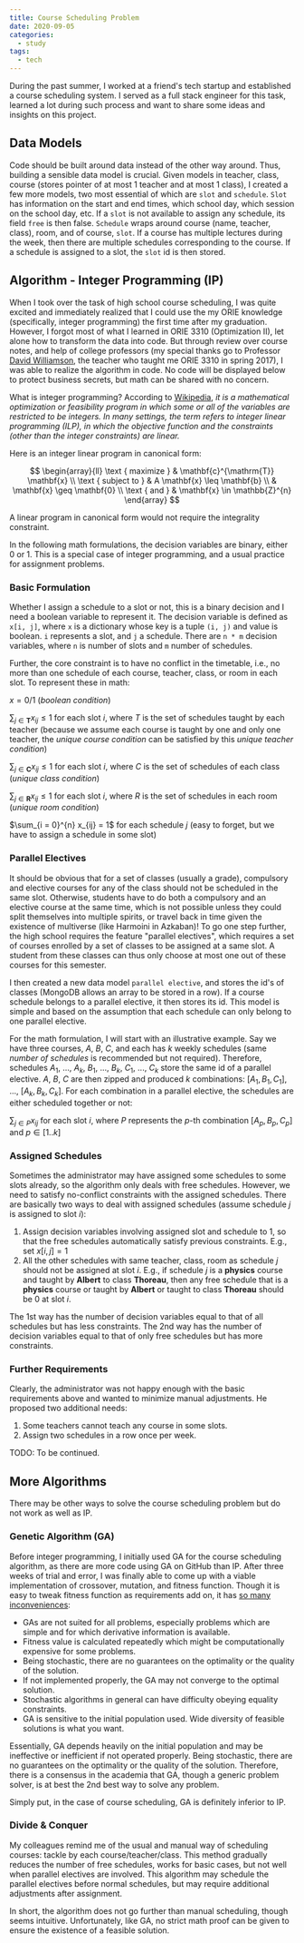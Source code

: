 ```yaml
---
title: Course Scheduling Problem
date: 2020-09-05
categories:
  - study
tags:
  - tech
---
```


During the past summer, I worked at a friend's tech startup and established a course scheduling system. I served as a full stack engineer for this task, learned a lot during such process and want to share some ideas and insights on this project.

<!-- more -->

## Data Models

Code should be built around data instead of the other way around. Thus, building a sensible data model is crucial. Given models in teacher, class, course (stores pointer of at most 1 teacher and at most 1 class), I created a few more models, two most essential of which are `slot` and `schedule`. `Slot` has information on the start and end times, which school day, which session on the school day, etc. If a `slot` is not available to assign any schedule, its field `free` is then false. `Schedule` wraps around course (name, teacher, class), room, and of course, `slot`. If a course has multiple lectures during the week, then there are multiple schedules corresponding to the course. If a schedule is assigned to a slot, the `slot` id is then stored.

## Algorithm - Integer Programming (IP)

When I took over the task of high school course scheduling, I was quite excited and immediately realized that I could use the my ORIE knowledge (specifically, integer programming) the first time after my graduation. However, I forgot most of what I learned in ORIE 3310 (Optimization II), let alone how to transform the data into code. But through review over course notes, and help of college professors (my special thanks go to Professor [David Williamson](http://www.davidpwilliamson.net/work), the teacher who taught me ORIE 3310 in spring 2017), I was able to realize the algorithm in code. No code will be displayed below to protect business secrets, but math can be shared with no concern.

What is integer programming? According to [Wikipedia](https://en.wikipedia.org/wiki/Integer_programming), _it is a mathematical optimization or feasibility program in which some or all of the variables are restricted to be integers. In many settings, the term refers to integer linear programming (ILP), in which the objective function and the constraints (other than the integer constraints) are linear._

Here is an integer linear program in canonical form:

$$
\begin{array}{ll}
\text { maximize } & \mathbf{c}^{\mathrm{T}} \mathbf{x} \\
\text { subject to } & A \mathbf{x} \leq \mathbf{b} \\
& \mathbf{x} \geq \mathbf{0} \\
\text { and } & \mathbf{x} \in \mathbb{Z}^{n}
\end{array}
$$

A linear program in canonical form would not require the integrality constraint.

In the following math formulations, the decision variables are binary, either 0 or 1. This is a special case of integer programming, and a usual practice for assignment problems.

### Basic Formulation

Whether I assign a schedule to a slot or not, this is a binary decision and I need a boolean variable to represent it. The decision variable is defined as `x[i, j]`, where `x` is a dictionary whose key is a tuple `(i, j)` and value is boolean. `i` represents a slot, and `j` a schedule. There are `n * m` decision variables, where `n` is number of slots and `m` number of schedules.

Further, the core constraint is to have no conflict in the timetable, i.e., no more than one schedule of each course, teacher, class, or room in each slot. To represent these in math:

$x = 0/1$ (_boolean condition_)

$\sum_{j \in \mathbf{T}} x_{ij} \le 1$ for each slot $i$, where $T$ is the set of schedules taught by each teacher (because we assume each course is taught by one and only one teacher, the _unique course condition_ can be satisfied by this _unique teacher condition_)

$\sum_{j \in \mathbf{C}} x_{ij} \le 1$ for each slot $i$, where $C$ is the set of schedules of each class (_unique class condition_)

$\sum_{j \in \mathbf{R}} x_{ij} \le 1$ for each slot $i$, where $R$ is the set of schedules in each room (_unique room condition_)

$\sum_{i = 0}^{n} x_{ij} = 1$ for each schedule $j$ (easy to forget, but we have to assign a schedule in some slot)

### Parallel Electives

It should be obvious that for a set of classes (usually a grade), compulsory and elective courses for any of the class should not be scheduled in the same slot. Otherwise, students have to do both a compulsory and an elective course at the same time, which is not possible unless they could split themselves into multiple spirits, or travel back in time given the existence of multiverse (like Harmoini in Azkaban)! To go one step further, the high school requires the feature "parallel electives", which requires a set of courses enrolled by a set of classes to be assigned at a same slot. A student from these classes can thus only choose at most one out of these courses for this semester.

I then created a new data model `parallel elective`, and stores the id's of classes (MongoDB allows an array to be stored in a row). If a course schedule belongs to a parallel elective, it then stores its id. This model is simple and based on the assumption that each schedule can only belong to one parallel elective.

For the math formulation, I will start with an illustrative example. Say we have three courses, $A$, $B$, $C$, and each has $k$ weekly schedules (same _number of schedules_ is recommended but not required). Therefore, schedules $A_1$, ..., $A_k$, $B_1$, ..., $B_k$, $C_1$, ..., $C_k$ store the same id of a parallel elective. $A$, $B$, $C$ are then zipped and produced $k$ combinations: $[A_1, B_1, C_1]$, ..., $[A_k, B_k, C_k]$. For each combination in a parallel elective, the schedules are either scheduled together or not:

$\sum_{j \in P} x_{ij}$ for each slot $i$, where $P$ represents the $p$-th combination $[A_p, B_p, C_p]$ and $p \in [1..k]$

### Assigned Schedules

Sometimes the administrator may have assigned some schedules to some slots already, so the algorithm only deals with free schedules. However, we need to satisfy no-conflict constraints with the assigned schedules. There are basically two ways to deal with assigned schedules (assume schedule $j$ is assigned to slot $i$):

1. Assign decision variables involving assigned slot and schedule to $1$, so that the free schedules automatically satisfy previous constraints. E.g., set $x[i, j] = 1$
2. All the other schedules with same teacher, class, room as schedule $j$ should not be assigned at slot $i$. E.g., if schedule $j$ is a **physics** course and taught by **Albert** to class **Thoreau**, then any free schedule that is a **physics** course or taught by **Albert** or taught to class **Thoreau** should be $0$ at slot $i$.

The 1st way has the number of decision variables equal to that of all schedules but has less constraints. The 2nd way has the number of decision variables equal to that of only free schedules but has more constraints.

### Further Requirements

Clearly, the administrator was not happy enough with the basic requirements above and wanted to minimize manual adjustments. He proposed two additional needs:

1. Some teachers cannot teach any course in some slots.
2. Assign two schedules in a row once per week.

TODO: To be continued.

## More Algorithms

There may be other ways to solve the course scheduling problem but do not work as well as IP.

### Genetic Algorithm (GA)

Before integer programming, I initially used GA for the course scheduling algorithm, as there are more code using GA on GitHub than IP. After three weeks of trial and error, I was finally able to come up with a viable implementation of crossover, mutation, and fitness function. Though it is easy to tweak fitness function as requirements add on, it has [so many inconveniences](https://www.researchgate.net/post/What_are_the_limitations_of_genetic_algorithms_in_solving_problems_with_optimal_solution):

- GAs are not suited for all problems, especially problems which are simple and for which derivative information is available.
- Fitness value is calculated repeatedly which might be computationally expensive for some problems.
- Being stochastic, there are no guarantees on the optimality or the quality of the solution.
- If not implemented properly, the GA may not converge to the optimal solution.
- Stochastic algorithms in general can have difficulty obeying equality constraints.
- GA is sensitive to the initial population used. Wide diversity of feasible solutions is what you want.

Essentially, GA depends heavily on the initial population and may be ineffective or inefficient if not operated properly. Being stochastic, there are no guarantees on the optimality or the quality of the solution. Therefore, there is a consensus in the academia that GA, though a generic problem solver, is at best the 2nd best way to solve any problem.

Simply put, in the case of course scheduling, GA is definitely inferior to IP.

### Divide & Conquer

My colleagues remind me of the usual and manual way of scheduling courses: tackle by each course/teacher/class. This method gradually reduces the number of free schedules, works for basic cases, but not well when parallel electives are involved. This algorithm may schedule the parallel electives before normal schedules, but may require additional adjustments after assignment.

In short, the algorithm does not go further than manual scheduling, though seems intuitive. Unfortunately, like GA, no strict math proof can be given to ensure the existence of a feasible solution.
